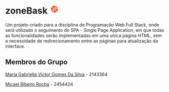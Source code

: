 # zoneBask <img src="./frontend/public/logo.png" alt="Logo" width="30">

Um projeto criado para a disciplina de Programação Web Full Stack, onde será utilizado o seguimento do SPA - Single Page Application, 
em que todas as funcionalidades serão implementadas em uma unica página HTML, 
sem a necessidade de redirecionamento entre as páginas para atualização da interface.

## Membros do Grupo

[Maria Gabriella Victor Gomes Da Silva](https://github.com/gabriellavsx) - 2143364

[Micael Ribeiro Rocha](https://github.com/eu-micaeu) - 2454424
